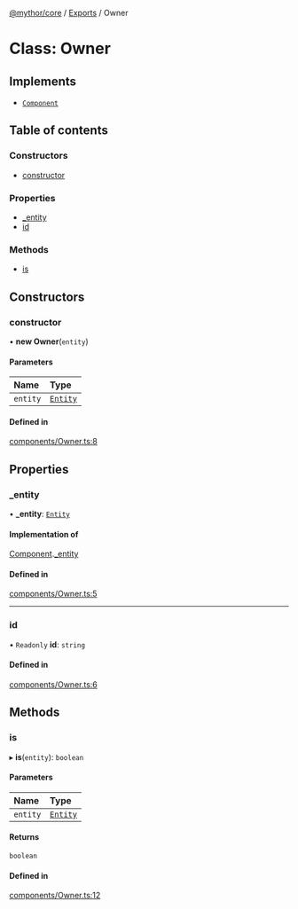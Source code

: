 [@mythor/core](../README.md) / [Exports](../modules.md) / Owner

# Class: Owner

## Implements

- [`Component`](Component.md)

## Table of contents

### Constructors

- [constructor](Owner.md#constructor)

### Properties

- [\_entity](Owner.md#_entity)
- [id](Owner.md#id)

### Methods

- [is](Owner.md#is)

## Constructors

### constructor

• **new Owner**(`entity`)

#### Parameters

| Name | Type |
| :------ | :------ |
| `entity` | [`Entity`](Entity.md) |

#### Defined in

[components/Owner.ts:8](https://github.com/desaintvincent/mythor/blob/d4665fb/packages/core/src/components/Owner.ts#L8)

## Properties

### \_entity

• **\_entity**: [`Entity`](Entity.md)

#### Implementation of

[Component](Component.md).[_entity](Component.md#_entity)

#### Defined in

[components/Owner.ts:5](https://github.com/desaintvincent/mythor/blob/d4665fb/packages/core/src/components/Owner.ts#L5)

___

### id

• `Readonly` **id**: `string`

#### Defined in

[components/Owner.ts:6](https://github.com/desaintvincent/mythor/blob/d4665fb/packages/core/src/components/Owner.ts#L6)

## Methods

### is

▸ **is**(`entity`): `boolean`

#### Parameters

| Name | Type |
| :------ | :------ |
| `entity` | [`Entity`](Entity.md) |

#### Returns

`boolean`

#### Defined in

[components/Owner.ts:12](https://github.com/desaintvincent/mythor/blob/d4665fb/packages/core/src/components/Owner.ts#L12)
